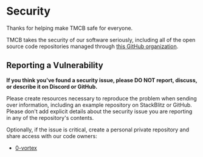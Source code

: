 # Security

Thanks for helping make TMCB safe for everyone.

TMCB takes the security of our software seriously, including all of the open source code repositories managed through [this GitHub organization](https://github.com/TMCB-SPACE).

## Reporting a Vulnerability

**If you think you've found a security issue, please DO NOT report, discuss, or describe it on Discord or GitHub.**

Please create resources necessary to reproduce the problem when sending over information, including an example repository on StackBlitz or GitHub. Please don't add explicit details about the security issue you are reporting in any of the repository's contents.

Optionally, if the issue is critical, create a personal private repository and share access with our code owners:
- [0-vortex](https://github.com/0-vortex)

